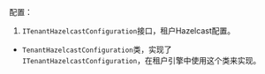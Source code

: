 配置：

1. ```ITenantHazelcastConfiguration```接口，租户Hazelcast配置。
- ```TenantHazelcastConfiguration```类，实现了```ITenantHazelcastConfiguration```，在租户引擎中使用这个类来实现。
